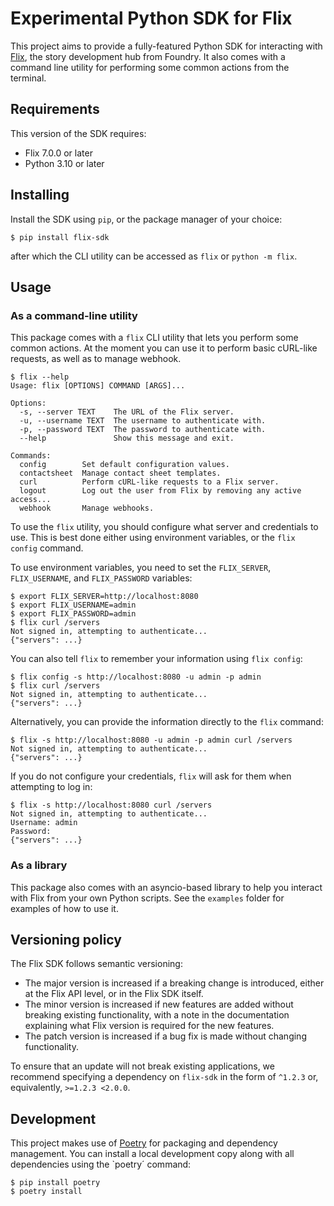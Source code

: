 # Experimental Python SDK for Flix

This project aims to provide a fully-featured Python SDK for interacting with [Flix](https://www.foundry.com/products/flix),
the story development hub from Foundry.
It also comes with a command line utility for performing some common actions from the terminal.

## Requirements

This version of the SDK requires:
* Flix 7.0.0 or later
* Python 3.10 or later

## Installing

Install the SDK using `pip`, or the package manager of your choice:
```
$ pip install flix-sdk
```
after which the CLI utility can be accessed as `flix` or `python -m flix`.

## Usage

### As a command-line utility

This package comes with a `flix` CLI utility that lets you perform some common actions.
At the moment you can use it to perform basic cURL-like requests, as well as to manage webhook.

```
$ flix --help
Usage: flix [OPTIONS] COMMAND [ARGS]...

Options:
  -s, --server TEXT    The URL of the Flix server.
  -u, --username TEXT  The username to authenticate with.
  -p, --password TEXT  The password to authenticate with.
  --help               Show this message and exit.

Commands:
  config        Set default configuration values.
  contactsheet  Manage contact sheet templates.
  curl          Perform cURL-like requests to a Flix server.
  logout        Log out the user from Flix by removing any active access...
  webhook       Manage webhooks.
```

To use the `flix` utility, you should configure what server and credentials to use.
This is best done either using environment variables, or the `flix config` command.

To use environment variables, you need to set the `FLIX_SERVER`, `FLIX_USERNAME`, and `FLIX_PASSWORD` variables:
```
$ export FLIX_SERVER=http://localhost:8080
$ export FLIX_USERNAME=admin
$ export FLIX_PASSWORD=admin
$ flix curl /servers
Not signed in, attempting to authenticate...
{"servers": ...}
```

You can also tell `flix` to remember your information using `flix config`:
```
$ flix config -s http://localhost:8080 -u admin -p admin
$ flix curl /servers
Not signed in, attempting to authenticate...
{"servers": ...}
```

Alternatively, you can provide the information directly to the `flix` command:
```
$ flix -s http://localhost:8080 -u admin -p admin curl /servers
Not signed in, attempting to authenticate...
{"servers": ...}
```

If you do not configure your credentials, `flix` will ask for them when attempting to log in:
```
$ flix -s http://localhost:8080 curl /servers
Not signed in, attempting to authenticate...
Username: admin
Password:
{"servers": ...}
```

### As a library

This package also comes with an asyncio-based library to help you interact with Flix from your own Python scripts.
See the `examples` folder for examples of how to use it.

## Versioning policy

The Flix SDK follows semantic versioning:
* The major version is increased if a breaking change is introduced, either at the Flix API level, or in the Flix SDK itself.
* The minor version is increased if new features are added without breaking existing functionality, with a note in the documentation explaining what Flix version is required for the new features.
* The patch version is increased if a bug fix is made without changing functionality.

To ensure that an update will not break existing applications, we recommend specifying a dependency on `flix-sdk` in the form of `^1.2.3` or, equivalently, `>=1.2.3 <2.0.0`.

## Development

This project makes use of [Poetry](https://python-poetry.org/) for packaging and dependency management.
You can install a local development copy along with all dependencies using the `poetry´ command:
```
$ pip install poetry
$ poetry install
```
